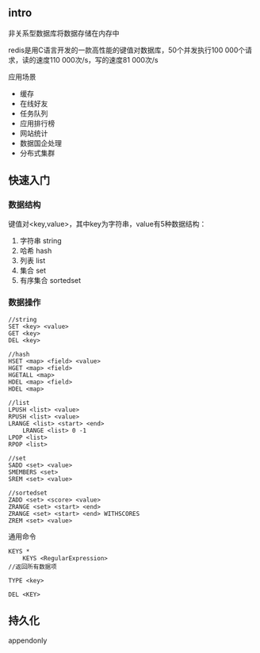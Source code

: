 ## intro

非关系型数据库将数据存储在内存中

redis是用C语言开发的一款高性能的键值对数据库，50个并发执行100 000个请求，读的速度110 000次/s，写的速度81 000次/s

应用场景

+ 缓存
+ 在线好友
+ 任务队列
+ 应用排行榜
+ 网站统计
+ 数据国企处理
+ 分布式集群

## 快速入门

### 数据结构

键值对<key,value>，其中key为字符串，value有5种数据结构：

1. 字符串 string
2. 哈希 hash
3. 列表 list
4. 集合 set
5. 有序集合 sortedset

### 数据操作

```redis
//string
SET <key> <value>
GET <key>
DEL <key>

//hash
HSET <map> <field> <value>
HGET <map> <field>
HGETALL <map>
HDEL <map> <field>
HDEL <map>

//list
LPUSH <list> <value>
RPUSH <list> <value>
LRANGE <list> <start> <end>
	LRANGE <list> 0 -1
LPOP <list>
RPOP <list>

//set
SADD <set> <value>
SMEMBERS <set>
SREM <set> <value>

//sortedset
ZADD <set> <score> <value>
ZRANGE <set> <start> <end>
ZRANGE <set> <start> <end> WITHSCORES
ZREM <set> <value>
```

通用命令

```redis
KEYS *
	KEYS <RegularExpression>
//返回所有数据项

TYPE <key>

DEL <KEY>

```

## 持久化

appendonly

